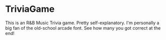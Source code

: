 # TriviaGame

This is an R&B Music Trivia game.
Pretty self-explanatory. 
I'm personally a big fan of the old-school arcade font. 
See how many you got correct at the end!
